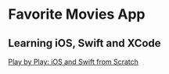 # Favorite Movies App

## Learning iOS, Swift and XCode

[Play by Play: iOS and Swift from Scratch](https://www.pluralsight.com/courses/play-by-play-ios-swift-from-scratch "By Brian Clark and John Papa")

